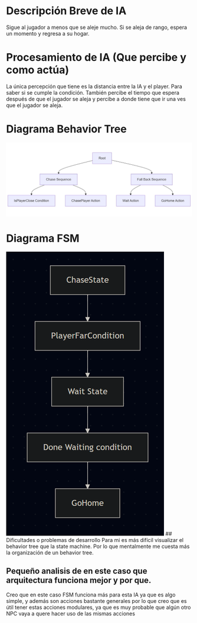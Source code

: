 
# Descripción Breve de IA
Sigue al jugador a menos que se aleje mucho. Si se aleja de rango, espera un momento y regresa a su hogar.

# Procesamiento de IA (Que percibe y como actúa)
  La única percepción que tiene es la distancia entre la IA y el player. Para saber si se cumple la condición. También percibe el tiempo que espera después de que el jugador se aleja y percibe a donde tiene que ir una ves que el jugador se aleja.
# Diagrama Behavior Tree
<img src = "mermaid-diagram.jpg">

# Diagrama FSM

<img src = "Pasted%20image%2020251101092250.png">
## Dificultades o problemas de desarrollo
Para mi es más difícil visualizar el behavior tree que la state machine. Por lo que mentalmente me cuesta más la organización de un behavior tree.

## Pequeño analisis de en este caso que arquitectura funciona mejor y por que.
Creo que en este caso FSM funciona más para esta IA ya que es algo simple, y además son acciones bastante generales por lo que creo que es útil tener estas acciones modulares, ya que es muy probable que algún otro NPC vaya a quere hacer uso de las mismas acciones
